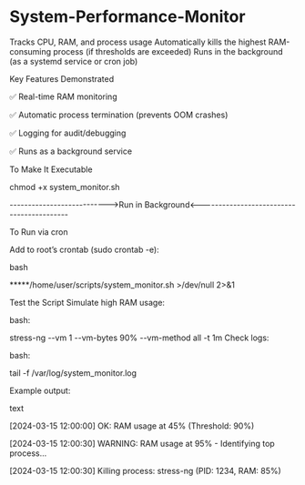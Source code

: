 # System-Performance-Monitor
Tracks CPU, RAM, and process usage  Automatically kills the highest RAM-consuming process (if thresholds are exceeded)  Runs in the background (as a systemd service or cron job)

 Key Features Demonstrated 
 
✅ Real-time RAM monitoring

✅ Automatic process termination (prevents OOM crashes)

✅ Logging for audit/debugging

✅ Runs as a background service

To Make It Executable

chmod +x system_monitor.sh

--------------------------->Run in Background<------------------------------------------ 

To Run via cron

Add to root’s crontab (sudo crontab -e):

bash

*****/home/user/scripts/system_monitor.sh >/dev/null 2>&1                     

Test the Script
Simulate high RAM usage:

bash:

stress-ng --vm 1 --vm-bytes 90% --vm-method all -t 1m
Check logs:

bash:

tail -f /var/log/system_monitor.log

Example output:

text

[2024-03-15 12:00:00] OK: RAM usage at 45% (Threshold: 90%)

[2024-03-15 12:00:30] WARNING: RAM usage at 95% - Identifying top process...

[2024-03-15 12:00:30] Killing process: stress-ng (PID: 1234, RAM: 85%)
